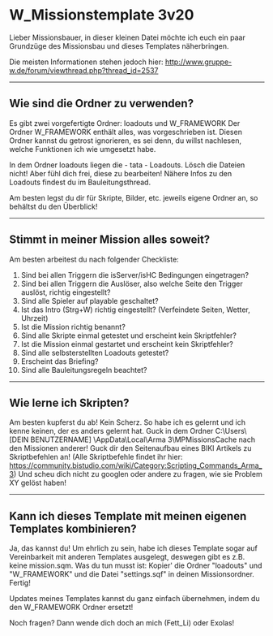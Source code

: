 ﻿# W_Missionstemplate 3v20

Lieber Missionsbauer,
in dieser kleinen Datei möchte ich euch ein paar Grundzüge des Missionsbau und dieses Templates näherbringen.

Die meisten Informationen stehen jedoch hier:
http://www.gruppe-w.de/forum/viewthread.php?thread_id=2537

-----------------------------------------
Wie sind die Ordner zu verwenden?
-----------------------------------------
Es gibt zwei vorgefertigte Ordner:
loadouts und W_FRAMEWORK
Der Ordner W_FRAMEWORK enthält alles, was vorgeschrieben ist. Diesen Ordner kannst du getrost ignorieren, es sei denn, du willst nachlesen, welche Funktionen ich wie umgesetzt habe.

In dem Ordner loadouts liegen die - tata - Loadouts. Lösch die Dateien nicht!
Aber fühl dich frei, diese zu bearbeiten! Nähere Infos zu den Loadouts findest du im Bauleitungsthread.

Am besten legst du dir für Skripte, Bilder, etc. jeweils eigene Ordner an, so behältst du den Überblick!

-----------------------------------------
Stimmt in meiner Mission alles soweit?
-----------------------------------------
Am besten arbeitest du nach folgender Checkliste:
1. Sind bei allen Triggern die isServer/isHC Bedingungen eingetragen?
2. Sind bei allen Triggern die Auslöser, also welche Seite den Trigger auslöst, richtig eingestellt?
3. Sind alle Spieler auf playable geschaltet?
4. Ist das Intro (Strg+W) richtig eingestellt? (Verfeindete Seiten, Wetter, Uhrzeit)
5. Ist die Mission richtig benannt?
6. Sind alle Skripte einmal getestet und erscheint kein Skriptfehler?
7. Ist die Mission einmal gestartet und erscheint kein Skriptfehler?
8. Sind alle selbsterstellten Loadouts getestet?
9. Erscheint das Briefing?
10. Sind alle Bauleitungsregeln beachtet?

-----------------------------------------
Wie lerne ich Skripten?
-----------------------------------------
Am besten kupferst du ab! Kein Scherz. So habe ich es gelernt und ich kenne keinen, der es anders gelernt hat.
Guck in dem Ordner C:\Users\ [DEIN BENUTZERNAME] \AppData\Local\Arma 3\MPMissionsCache nach den Missionen anderer!
Guck dir den Seitenaufbau eines BIKI Artikels zu Skriptbefehlen an!
(Alle Skriptbefehle findet ihr hier: https://community.bistudio.com/wiki/Category:Scripting_Commands_Arma_3)
Und scheu dich nicht zu googlen oder andere zu fragen, wie sie Problem XY gelöst haben!

-----------------------------------------
Kann ich dieses Template mit meinen eigenen Templates kombinieren?
-----------------------------------------
Ja, das kannst du! Um ehrlich zu sein, habe ich dieses Template sogar auf Vereinbarkeit mit anderen Templates ausgelegt, deswegen gibt es z.B. keine mission.sqm.
Was du tun musst ist:
Kopier' die Ordner "loadouts" und "W_FRAMEWORK" und die Datei "settings.sqf" in deinen Missionsordner.
Fertig!

Updates meines Templates kannst du ganz einfach übernehmen, indem du den W_FRAMEWORK Ordner ersetzt!

Noch fragen? Dann wende dich doch an mich (Fett_Li) oder Exolas!